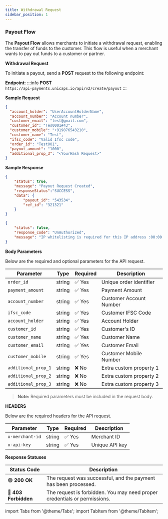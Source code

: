 ```yaml
---
title: Withdrawal Request
sidebar_position: 1
---
```


### Payout Flow

The **Payout Flow** allows merchants to initiate a withdrawal request, enabling the transfer of funds to the customer. This flow is useful when a merchant wants to pay out funds to a customer or partner.

**Withdrawal Request**

To initiate a payout, send a **POST** request to the following endpoint:

**Endpoint:**
:::info
**POST**  
`https://api-payments.unicaps.io/api/v2/create/payout`
:::

**Sample Request**

<Tabs groupId="response-type">

  <TabItem value="request" label="Request" default>

```json
{
  "account_holder": "UserAccountHolderName",
  "account_number": "Account number",
  "customer_email": "test@gmail.com",
  "customer_id": "Tes0001#43",
  "customer_mobile": "+919876543210",
  "customer_name": "Test",
  "ifsc_code": "Valid Ifsc code",
  "order_id": "Test001",
  "payout_amount": "1000",
  "additional_prop_3": "<YourHash Request>"
}
```
</TabItem> 
</Tabs>

**Sample Response**

<Tabs groupId="response-type">

  <TabItem value="success" label="Success" default>

```json
{
    "status": true,
    "message": "Payout Request Created",
    "responseStatus":"SUCCESS",
    "data": {
        "payout_id": "543534",
        "ref_id": "321321"
    }
}
```
</TabItem> 
<TabItem value="unauthorized" label="Unauthorized">

```json
{
    "status": false,
    "response_code": "UnAuthorized",
    "message": "IP whitelisting is required for this IP address :00:00:00:00"
}
```
</TabItem>
</Tabs>



**Body Parameters**

Below are the required and optional parameters for the API request.

| Parameter       | Type    | Required | Description |
|----------------|--------|----------|-------------|
| `order_id`     | string | ✅ Yes   | Unique order identifier |
| `payment_amount` | string | ✅ Yes   | Payment Amount |
| `account_number` | string | ✅ Yes   | Customer Account Number |
| `ifsc_code` | string | ✅ Yes   | Customer IFSC Code |
| `account_holder` | string | ✅ Yes   | Account Holder |
| `customer_id` | string | ✅ Yes   | Customer's ID |
| `customer_name` | string | ✅ Yes   | Customer Name |
| `customer_email` | string | ✅ Yes   | Customer Email |
| `customer_mobile` | string | ✅ Yes   | Customer Mobile Number |
| `additional_prop_1` | string | ❌ No   | Extra custom property 1 |
| `additional_prop_2` | string | ❌ No   | Extra custom property 2 |
| `additional_prop_3` | string | ❌ No   | Extra custom property 3 |

> **Note:** Required parameters must be included in the request body.

**HEADERS**

Below are the required headers for the API request.

| Parameter       | Type    | Required | Description |
|----------------|--------|----------|-------------|
| `x-merchant-id`     | string | ✅ Yes   | Merchant ID |
| `x-api-key` | string | ✅ Yes   | Unique API key |

**Response Statuses**

| Status Code | Description |
|------------|-------------|
| 🟢 **200 OK** | The request was successful, and the payment has been processed. |
| 🔴 **403 Forbidden** | The request is forbidden. You may need proper credentials or permissions. |




import Tabs from '@theme/Tabs';
import TabItem from '@theme/TabItem';

